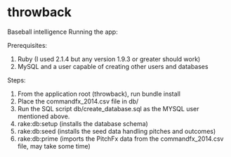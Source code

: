 throwback
=========

Baseball intelligence
Running the app:

Prerequisites:
<ol>
<li>Ruby (I used 2.1.4 but any version 1.9.3 or greater should work)</li>
<li>MySQL and a user capable of creating other users and databases</li>
</ol>

Steps:
<ol>
<li>From the application root (throwback), run bundle install</li>
<li>Place the commandfx_2014.csv file in db/</li>
<li>Run the SQL script db/create_database.sql as the MYSQL user mentioned above.</li>
<li>rake:db:setup (installs the database schema)</li>
<li>rake:db:seed (installs the seed data handling pitches and outcomes)</li>
<li>rake:db:prime (imports the PitchFx data from the commandfx_2014.csv file, may take some time)</li>
</ol>



